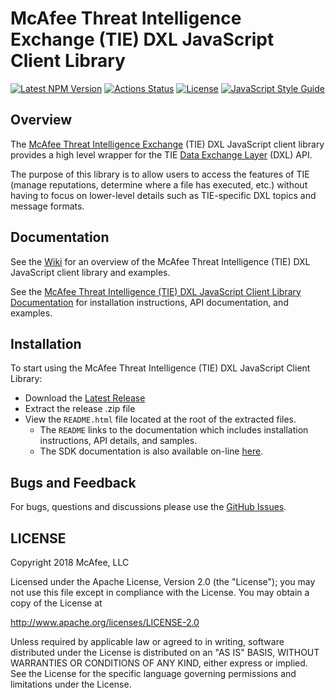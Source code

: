 # McAfee Threat Intelligence Exchange (TIE) DXL JavaScript Client Library
[![Latest NPM Version](https://img.shields.io/npm/v/@opendxl/dxl-tie-client.svg)](https://www.npmjs.com/package/@opendxl/dxl-tie-client)
[![Actions Status](https://github.com/opendxl/opendxl-tie-client-javascript/workflows/Build/badge.svg)](https://github.com/opendxl/opendxl-tie-client-javascript/actions)
[![License](https://img.shields.io/badge/License-Apache%202.0-blue.svg)](https://opensource.org/licenses/Apache-2.0)
[![JavaScript Style Guide](https://img.shields.io/badge/code_style-standard-brightgreen.svg)](https://standardjs.com)

## Overview

The
[McAfee Threat Intelligence Exchange](http://www.mcafee.com/us/products/threat-intelligence-exchange.aspx) 
(TIE) DXL JavaScript client library provides a high level wrapper for the TIE
[Data Exchange Layer](http://www.mcafee.com/us/solutions/data-exchange-layer.aspx)
(DXL) API.

The purpose of this library is to allow users to access the features of TIE
(manage reputations, determine where a file has executed, etc.) without having
to focus on lower-level details such as TIE-specific DXL topics and message
formats.

## Documentation

See the [Wiki](https://github.com/opendxl/opendxl-tie-client-javascript/wiki)
for an overview of the McAfee Threat Intelligence (TIE) DXL JavaScript client
library and examples.

See the
[McAfee Threat Intelligence (TIE) DXL JavaScript Client Library Documentation](https://opendxl.github.io/opendxl-tie-client-javascript/jsdoc)
for installation instructions, API documentation, and examples.

## Installation

To start using the McAfee Threat Intelligence (TIE) DXL JavaScript Client
Library:

* Download the [Latest Release](https://github.com/opendxl/opendxl-tie-client-javascript/releases/latest)
* Extract the release .zip file
* View the `README.html` file located at the root of the extracted files.
  * The `README` links to the documentation which includes installation instructions, API details, and samples.
  * The SDK documentation is also available on-line [here](https://opendxl.github.io/opendxl-tie-client-javascript/jsdoc).

## Bugs and Feedback

For bugs, questions and discussions please use the
[GitHub Issues](https://github.com/opendxl/opendxl-tie-client-javascript/issues).

## LICENSE

Copyright 2018 McAfee, LLC

Licensed under the Apache License, Version 2.0 (the "License"); you may not use
this file except in compliance with the License. You may obtain a copy of the
License at

http://www.apache.org/licenses/LICENSE-2.0

Unless required by applicable law or agreed to in writing, software distributed
under the License is distributed on an "AS IS" BASIS, WITHOUT WARRANTIES OR
CONDITIONS OF ANY KIND, either express or implied. See the License for the
specific language governing permissions and limitations under the License.

